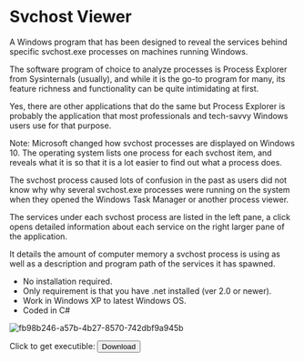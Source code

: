 # Svchost Viewer
A Windows program that has been designed to reveal the services behind specific svchost.exe processes on machines running Windows.

The software program of choice to analyze processes is Process Explorer from Sysinternals (usually), and while it is the go-to program for many, its feature richness and functionality can be quite intimidating at first.

Yes, there are other applications that do the same but Process Explorer is probably the application that most professionals and tech-savvy Windows users use for that purpose.

Note: Microsoft changed how svchost processes are displayed on Windows 10. The operating system lists one process for each svchost item, and reveals what it is so that it is a lot easier to find out what a process does.

The svchost process caused lots of confusion in the past as users did not know why why several svchost.exe processes were running on the system when they opened the Windows Task Manager or another process viewer.

The services under each svchost process are listed in the left pane, a click opens detailed information about each service on the right larger pane of the application.

It details the amount of computer memory a svchost process is using as well as a description and program path of the services it has spawned.
- No installation required.
- Only requirement is that you have .net installed (ver 2.0 or newer).
- Work in Windows XP to latest Windows OS.
- Coded in C#

![fb98b246-a57b-4b27-8570-742dbf9a945b](https://user-images.githubusercontent.com/74606519/123817989-e6c39b00-d8f8-11eb-85cb-d42a867c98a7.jpg)

Click to get executible: <a href="https://github.com/boss-beep/svchostviewer/blob/Matrix/Svchost%20Viewer.exe">
  <button>Download</button>
</a>
